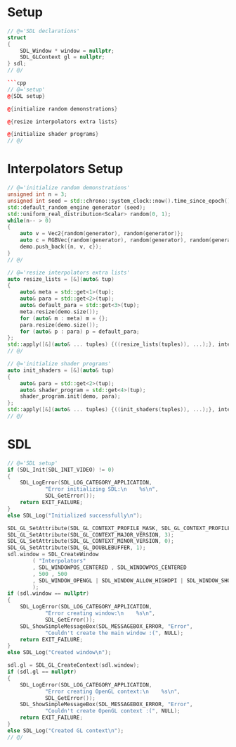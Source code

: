 # Setup

```cpp
// @='SDL declarations'
struct
{
    SDL_Window * window = nullptr;
    SDL_GLContext gl = nullptr;
} sdl;
// @/

```cpp
// @='setup'
@{SDL setup}

@{initialize random demonstrations}

@{resize interpolators extra lists}

@{initialize shader programs}
// @/

```

# Interpolators Setup

```cpp
// @='initialize random demonstrations'
unsigned int n = 3;
unsigned int seed = std::chrono::system_clock::now().time_since_epoch().count();
std::default_random_engine generator (seed);
std::uniform_real_distribution<Scalar> random(0, 1);
while(n-- > 0)
{
    auto v = Vec2{random(generator), random(generator)};
    auto c = RGBVec{random(generator), random(generator), random(generator)};
    demo.push_back({n, v, c});
}
// @/

// @='resize interpolators extra lists'
auto resize_lists = [&](auto& tup)
{
    auto& meta = std::get<1>(tup);
    auto& para = std::get<2>(tup);
    auto& default_para = std::get<3>(tup);
    meta.resize(demo.size());
    for (auto& m : meta) m = {};
    para.resize(demo.size());
    for (auto& p : para) p = default_para;
};
std::apply([&](auto& ... tuples) {((resize_lists(tuples)), ...);}, interpolators);
// @/

// @='initialize shader programs'
auto init_shaders = [&](auto& tup)
{
    auto& para = std::get<2>(tup);
    auto& shader_program = std::get<4>(tup);
    shader_program.init(demo, para);
};
std::apply([&](auto& ... tuples) {((init_shaders(tuples)), ...);}, interpolators);
// @/
```

# SDL

```cpp
// @='SDL setup'
if (SDL_Init(SDL_INIT_VIDEO) != 0)
{
    SDL_LogError(SDL_LOG_CATEGORY_APPLICATION, 
            "Error initializing SDL:\n    %s\n", 
            SDL_GetError());
    return EXIT_FAILURE;
}
else SDL_Log("Initialized successfully\n");

SDL_GL_SetAttribute(SDL_GL_CONTEXT_PROFILE_MASK, SDL_GL_CONTEXT_PROFILE_ES);
SDL_GL_SetAttribute(SDL_GL_CONTEXT_MAJOR_VERSION, 3);
SDL_GL_SetAttribute(SDL_GL_CONTEXT_MINOR_VERSION, 0);
SDL_GL_SetAttribute(SDL_GL_DOUBLEBUFFER, 1);
sdl.window = SDL_CreateWindow
        ( "Interpolators"
        , SDL_WINDOWPOS_CENTERED , SDL_WINDOWPOS_CENTERED
        , 500 , 500
        , SDL_WINDOW_OPENGL | SDL_WINDOW_ALLOW_HIGHDPI | SDL_WINDOW_SHOWN
        );
if (sdl.window == nullptr)
{
    SDL_LogError(SDL_LOG_CATEGORY_APPLICATION, 
            "Error creating window:\n    %s\n", 
            SDL_GetError());
    SDL_ShowSimpleMessageBox(SDL_MESSAGEBOX_ERROR, "Error",
            "Couldn't create the main window :(", NULL);
    return EXIT_FAILURE;
}
else SDL_Log("Created window\n");

sdl.gl = SDL_GL_CreateContext(sdl.window);
if (sdl.gl == nullptr)
{
    SDL_LogError(SDL_LOG_CATEGORY_APPLICATION, 
            "Error creating OpenGL context:\n    %s\n", 
            SDL_GetError());
    SDL_ShowSimpleMessageBox(SDL_MESSAGEBOX_ERROR, "Error",
            "Couldn't create OpenGL context :(", NULL);
    return EXIT_FAILURE;
}
else SDL_Log("Created GL context\n");
// @/
```
